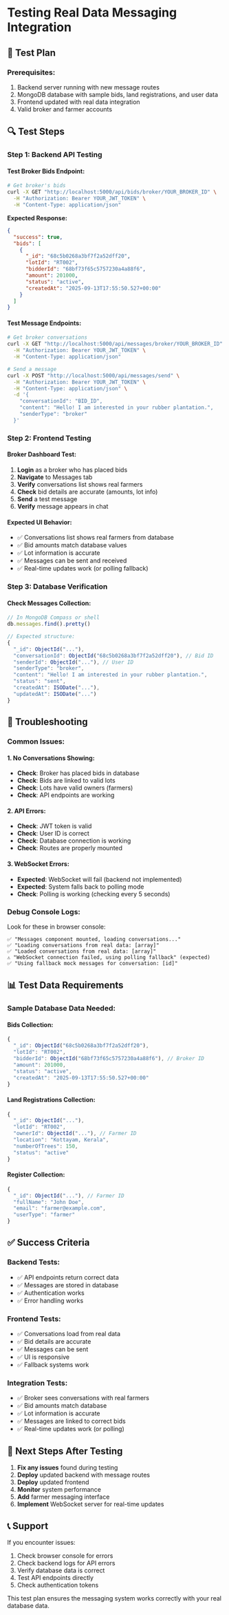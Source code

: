 # Testing Real Data Messaging Integration

## 🧪 **Test Plan**

### **Prerequisites:**
1. Backend server running with new message routes
2. MongoDB database with sample bids, land registrations, and user data
3. Frontend updated with real data integration
4. Valid broker and farmer accounts

## 🔍 **Test Steps**

### **Step 1: Backend API Testing**

#### **Test Broker Bids Endpoint:**
```bash
# Get broker's bids
curl -X GET "http://localhost:5000/api/bids/broker/YOUR_BROKER_ID" \
  -H "Authorization: Bearer YOUR_JWT_TOKEN" \
  -H "Content-Type: application/json"
```

**Expected Response:**
```json
{
  "success": true,
  "bids": [
    {
      "_id": "68c5b0268a3bf7f2a52dff20",
      "lotId": "RT002",
      "bidderId": "68bf73f65c5757230a4a88f6",
      "amount": 201000,
      "status": "active",
      "createdAt": "2025-09-13T17:55:50.527+00:00"
    }
  ]
}
```

#### **Test Message Endpoints:**
```bash
# Get broker conversations
curl -X GET "http://localhost:5000/api/messages/broker/YOUR_BROKER_ID" \
  -H "Authorization: Bearer YOUR_JWT_TOKEN" \
  -H "Content-Type: application/json"

# Send a message
curl -X POST "http://localhost:5000/api/messages/send" \
  -H "Authorization: Bearer YOUR_JWT_TOKEN" \
  -H "Content-Type: application/json" \
  -d '{
    "conversationId": "BID_ID",
    "content": "Hello! I am interested in your rubber plantation.",
    "senderType": "broker"
  }'
```

### **Step 2: Frontend Testing**

#### **Broker Dashboard Test:**
1. **Login** as a broker who has placed bids
2. **Navigate** to Messages tab
3. **Verify** conversations list shows real farmers
4. **Check** bid details are accurate (amounts, lot info)
5. **Send** a test message
6. **Verify** message appears in chat

#### **Expected UI Behavior:**
- ✅ Conversations list shows real farmers from database
- ✅ Bid amounts match database values
- ✅ Lot information is accurate
- ✅ Messages can be sent and received
- ✅ Real-time updates work (or polling fallback)

### **Step 3: Database Verification**

#### **Check Messages Collection:**
```javascript
// In MongoDB Compass or shell
db.messages.find().pretty()

// Expected structure:
{
  "_id": ObjectId("..."),
  "conversationId": ObjectId("68c5b0268a3bf7f2a52dff20"), // Bid ID
  "senderId": ObjectId("..."), // User ID
  "senderType": "broker",
  "content": "Hello! I am interested in your rubber plantation.",
  "status": "sent",
  "createdAt": ISODate("..."),
  "updatedAt": ISODate("...")
}
```

## 🐛 **Troubleshooting**

### **Common Issues:**

#### **1. No Conversations Showing:**
- **Check**: Broker has placed bids in database
- **Check**: Bids are linked to valid lots
- **Check**: Lots have valid owners (farmers)
- **Check**: API endpoints are working

#### **2. API Errors:**
- **Check**: JWT token is valid
- **Check**: User ID is correct
- **Check**: Database connection is working
- **Check**: Routes are properly mounted

#### **3. WebSocket Errors:**
- **Expected**: WebSocket will fail (backend not implemented)
- **Expected**: System falls back to polling mode
- **Check**: Polling is working (checking every 5 seconds)

### **Debug Console Logs:**
Look for these in browser console:
```
✅ "Messages component mounted, loading conversations..."
✅ "Loading conversations from real data: [array]"
✅ "Loaded conversations from real data: [array]"
⚠️ "WebSocket connection failed, using polling fallback" (expected)
✅ "Using fallback mock messages for conversation: [id]"
```

## 📊 **Test Data Requirements**

### **Sample Database Data Needed:**

#### **Bids Collection:**
```javascript
{
  "_id": ObjectId("68c5b0268a3bf7f2a52dff20"),
  "lotId": "RT002",
  "bidderId": ObjectId("68bf73f65c5757230a4a88f6"), // Broker ID
  "amount": 201000,
  "status": "active",
  "createdAt": "2025-09-13T17:55:50.527+00:00"
}
```

#### **Land Registrations Collection:**
```javascript
{
  "_id": ObjectId("..."),
  "lotId": "RT002",
  "ownerId": ObjectId("..."), // Farmer ID
  "location": "Kottayam, Kerala",
  "numberOfTrees": 150,
  "status": "active"
}
```

#### **Register Collection:**
```javascript
{
  "_id": ObjectId("..."), // Farmer ID
  "fullName": "John Doe",
  "email": "farmer@example.com",
  "userType": "farmer"
}
```

## ✅ **Success Criteria**

### **Backend Tests:**
- ✅ API endpoints return correct data
- ✅ Messages are stored in database
- ✅ Authentication works
- ✅ Error handling works

### **Frontend Tests:**
- ✅ Conversations load from real data
- ✅ Bid details are accurate
- ✅ Messages can be sent
- ✅ UI is responsive
- ✅ Fallback systems work

### **Integration Tests:**
- ✅ Broker sees conversations with real farmers
- ✅ Bid amounts match database
- ✅ Lot information is accurate
- ✅ Messages are linked to correct bids
- ✅ Real-time updates work (or polling)

## 🚀 **Next Steps After Testing**

1. **Fix any issues** found during testing
2. **Deploy** updated backend with message routes
3. **Deploy** updated frontend
4. **Monitor** system performance
5. **Add** farmer messaging interface
6. **Implement** WebSocket server for real-time updates

## 📞 **Support**

If you encounter issues:
1. Check browser console for errors
2. Check backend logs for API errors
3. Verify database data is correct
4. Test API endpoints directly
5. Check authentication tokens

This test plan ensures the messaging system works correctly with your real database data.




